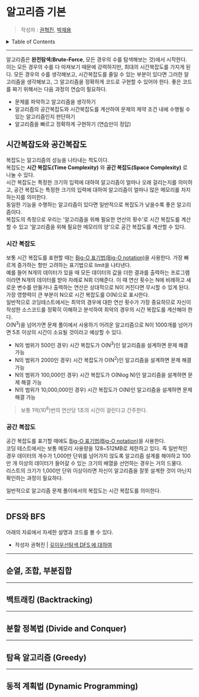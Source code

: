 # 알고리즘 기본

> 작성자 : [권혁진](https://github.com/KimKwon), [박재용](https://github.com/ggjae)

<details>
<summary>Table of Contents</summary>

- [시간복잡도와 공간복잡도](#시간복잡도와-공간복잡도)
- [DFS와 BFS](#dfs와-bfs)
- [순열, 조합, 부분집합](#순열-조합-부분집합)
- [백트래킹 (Backtracking)](#백트래킹-backtracking)
- [분할 정복법 (Divide and Conquer)](#분할-정복법-divide-and-conquer))
- [탐욕 알고리즘 (Greedy)](#탐욕-알고리즘-greedy)
- [동적 계획법 (Dynamic Programming)](#동적-계획법-dynamic-programming)

</details>

---

알고리즘은 **완전탐색**(**Brute-Force**, 모든 경우의 수를 탐색해보는 것)에서 시작한다. 이는 모든 경우의 수를 다 따져보기 때문에 강력하지만, 최대의 시간복잡도를 가지게 된다. 모든 경우의 수를 생각해보고, 시간복잡도를 줄일 수 있는 부분이 있다면 그러한 알고리즘을 생각해보고, 그 알고리즘을 정확하게 코드로 구현할 수 있어야 한다. 좋은 코드를 짜기 위해서는 다음 과정의 연습이 필요하다.

- 문제를 파악하고 알고리즘을 생각하기
- 알고리즘의 공간복잡도와 시간복잡도를 계산하여 문제의 제약 조건 내에 수행될 수 있는 알고리즘인지 판단하기
- 알고리즘을 빠르고 정확하게 구현하기 (연습만이 정답)

## 시간복잡도와 공간복잡도

복잡도는 알고리즘의 성능을 나타내는 척도이다.  
복잡도는 **시간 복잡도(Time Complexity)** 와 **공간 복잡도(Space Complexity)** 로 나눌 수 있다.  
시간 복잡도는 특정한 크기의 입력에 대하여 알고리즘이 얼마나 오래 걸리는지를 의미하고, 공간 복잡도는 특정한 크기의 입력에 대하여 알고리즘이 얼마나 많은 메모리를 차지하는지를 의미한다.  
동일한 기능을 수행하는 알고리즘이 있다면 일반적으로 복잡도가 낮을수록 좋은 알고리즘이다.    
복잡도의 측정으로 우리는 '알고리즘을 위해 필요한 연산의 횟수'로 시간 복잡도를 계산할 수 있고 '알고리즘을 위해 필요한 메모리의 양'으로 공간 복잡도를 계산할 수 있다.

### 시간 복잡도

보통 시간 복잡도를 표현할 때는 [Big-O 표기법(Big-O notation)](https://ko.wikipedia.org/wiki/%EC%A0%90%EA%B7%BC_%ED%91%9C%EA%B8%B0%EB%B2%95)을 사용한다. 가장 빠르게 증가하는 항만 고려하는 표기법으로 limit을 나타낸다.  
예를 들어 N개의 데이터가 있을 때 모든 데이터의 값을 더한 결과를 출력하는 프로그램이라면 N개의 데이터를 받아 차례로 N회 더해준다. 이 때 연산 횟수는 N에 비례하고 새로운 변수를 만들거나 출력하는 연산은 상대적으로 N이 커진다면 무시할 수 있게 된다. 가장 영향력이 큰 부분이 N으로 시간 복잡도를 O(N)으로 표시한다.  
일반적으로 코딩테스트에서는 최악의 경우에 대한 연산 횟수가 가장 중요하므로 자신이 작성한 소스코드를 정확히 이해하고 분석하여 최악의 경우의 시간 복잡도를 계산해야 한다.  
O(N<sup>3</sup>)을 넘어가면 문제 풀이에서 사용하기 어려운 알고리즘으로 N이 1000개를 넘어가면 5초 이상의 시간이 소요될 것이라고 예상할 수 있다.  

- N의 범위가 500인 경우) 시간 복잡도가 O(N<sup>3</sup>)인 알고리즘을 설계하면 문제 해결 가능
- N의 범위가 2000인 경우) 시간 복잡도가 O(N<sup>2</sup>)인 알고리즘을 설계하면 문제 해결 가능
- N의 범위가 100,000인 경우) 시간 복잡도가 O(Nlog N)인 알고리즘을 설계하면 문제 해결 가능
- N의 범위가 10,000,000인 경우) 시간 복잡도가 O(N)인 알고리즘을 설계하면 문제 해결 가능

> 보통 1억(10<sup>8</sup>)번의 연산당 1초의 시간이 걸린다고 간주한다.

### 공간 복잡도

공간 복잡도를 표기할 때에도 [Big-O 표기법(Big-O notation)](https://ko.wikipedia.org/wiki/%EC%A0%90%EA%B7%BC_%ED%91%9C%EA%B8%B0%EB%B2%95)을 사용한다.  
코딩 테스트에서는 보통 메모리 사용량을 128~512MB로 제한하고 있다. 즉 일반적인 경우 데이터의 개수가 1,000만 단위를 넘어가지 않도록 알고리즘 설계를 해야하고 100만 개 이상의 데이터가 들어갈 수 있는 크기의 배열을 선언하는 경우는 거의 드물다.  
리스트의 크기가 1,000만 단위 이상이라면 자신이 알고리즘을 잘못 설계한 것이 아닌지 확인하는 과정이 필요하다.  

일반적으로 알고리즘 문제 풀이에서의 복잡도는 시간 복잡도를 의미한다.

---

## DFS와 BFS

아래의 자료에서 자세한 설명과 코드를 볼 수 있다.

- 작성자 권혁진 | [깊이우선탐색 DFS 에 대하여](https://nukw0n-dev.tistory.com/5)

---

## 순열, 조합, 부분집합

---

## 백트래킹 (Backtracking)

---

## 분할 정복법 (Divide and Conquer)

---

## 탐욕 알고리즘 (Greedy)

---

## 동적 계획법 (Dynamic Programming)

